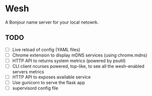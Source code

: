 # Wesh

A Bonjour name server for your local netowrk.

## TODO

 - [ ] Live reload of config (YAML files)
 - [ ] Chrome extension to display mDNS services (using chrome.mdns)
 - [ ] HTTP API to returns system metrics (powered by psutil)
 - [ ] CLI client ncurses powered, top-like, to see all the wesh-enabled servers metrics
 - [ ] HTTP API to exposes available service
 - [ ] Use gunicorn to serve the flask app
 - [ ] supervisord config file
